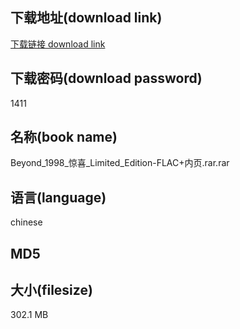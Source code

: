 ## 下载地址(download link)
[下载链接 download link](https://voluble-croquembouche-d321dc.netlify.app/?s=Beyond_1998_%E6%83%8A%E5%96%9C_Limited_Edition-FLAC%2B%E5%86%85%E9%A1%B5.rar)

## 下载密码(download password)
1411

## 名称(book name)
Beyond_1998_惊喜_Limited_Edition-FLAC+内页.rar.rar

## 语言(language)
chinese

## MD5


## 大小(filesize)
302.1 MB
